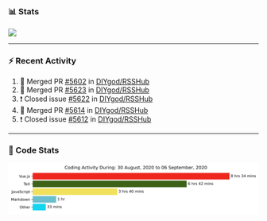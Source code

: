 ### :bar_chart: Stats

<a href="#">
  <img align="center" src="https://github-readme-stats.vercel.app/api?username=henryqw&count_private=true&show_icons=true" />
</a>
<!-- <a href="#">
  <img align="center" src="https://github-readme-stats-git-master.henryqw.vercel.app/api/top-langs/?username=HenryQW&layout=compact" />
</a> -->

---

### :zap: Recent Activity

<!--START_SECTION:activity-->

1. 🎉 Merged PR [#5602](https://github.com//DIYgod/RSSHub/pull/5602) in [DIYgod/RSSHub](https://github.com//DIYgod/RSSHub)
2. 🎉 Merged PR [#5623](https://github.com//DIYgod/RSSHub/pull/5623) in [DIYgod/RSSHub](https://github.com//DIYgod/RSSHub)
3. ❗️ Closed issue [#5622](https://github.com//DIYgod/RSSHub/issues/5622) in [DIYgod/RSSHub](https://github.com//DIYgod/RSSHub)
4. 🎉 Merged PR [#5614](https://github.com//DIYgod/RSSHub/pull/5614) in [DIYgod/RSSHub](https://github.com//DIYgod/RSSHub)
5. ❗️ Closed issue [#5612](https://github.com//DIYgod/RSSHub/issues/5612) in [DIYgod/RSSHub](https://github.com//DIYgod/RSSHub)
<!--END_SECTION:activity-->

---

### :calendar: Code Stats

![WakaTime](https://github.com/HenryQW/HenryQW/blob/master/images/stat.svg)
